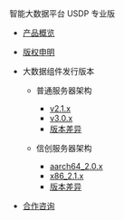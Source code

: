 <div class="sidebar_title icon_"> 智能大数据平台 USDP 专业版</div> 


* [产品概览](/usdpdc/README)
* [版权申明](usdpdc/copyright)
* 大数据组件发行版本

  * 普通服务器架构<!-- [](usdpdc/component/version) --><!-- [v1.0.x](usdpdc/1.0.x/README) -->

    * [v2.1.x](usdpdc/2.1.x/README)
    * [v3.0.x](usdpdc/3.0.x/README)
    * [版本差异](usdpdc/component/version)
  * 信创服务器架构<!-- [](usdpdc/component/xc_version) -->
  
    * [aarch64_2.0.x](usdpdc/xc_aarch64_2.0.x/README)
    * [x86_2.1.x](usdpdc/xc_x86_2.1.x/README)
    * [版本差异](usdpdc/component/xc_version)
* [合作咨询](https://spt.ucloud.cn/30001)

